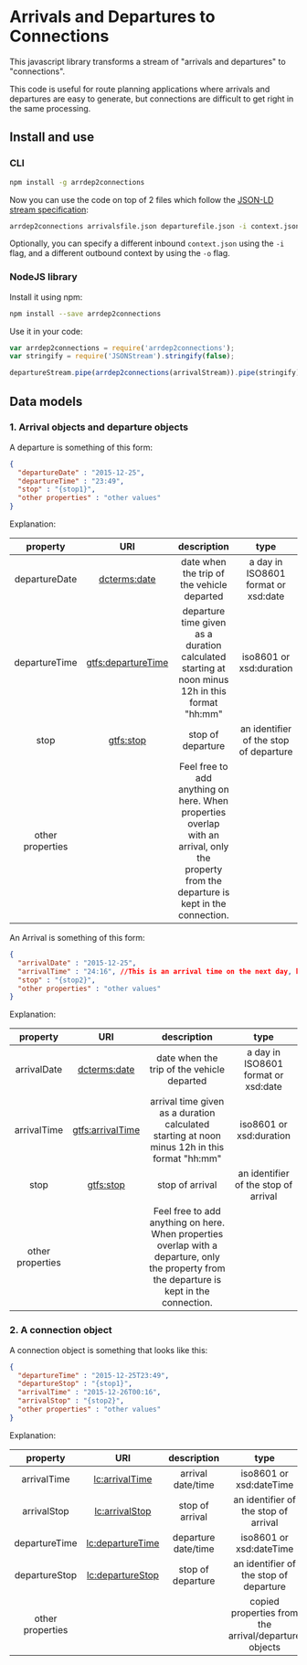 # Arrivals and Departures to Connections

This javascript library transforms a stream of "arrivals and departures" to "connections".

This code is useful for route planning applications where arrivals and departures are easy to generate, but connections are difficult to get right in the same processing.

## Install and use

### CLI

```bash
npm install -g arrdep2connections
```

Now you can use the code on top of 2 files which follow the [JSON-LD stream specification](https://github.com/pietercolpaert/jsonld-stream):

```bash
arrdep2connections arrivalsfile.json departurefile.json -i context.json > connections.json
```

Optionally, you can specify a different inbound `context.json` using the `-i` flag, and a different outbound context by using the `-o` flag.

### NodeJS library

Install it using npm:
```bash
npm install --save arrdep2connections
```
Use it in your code:
```javascript
var arrdep2connections = require('arrdep2connections');
var stringify = require('JSONStream').stringify(false);

departureStream.pipe(arrdep2connections(arrivalStream)).pipe(stringify).pipe(process.stdout);
```

## Data models

### 1. Arrival objects and departure objects

A departure is something of this form:

```json
{
  "departureDate" : "2015-12-25",
  "departureTime" : "23:49",
  "stop" : "{stop1}",
  "other properties" : "other values"
}
```

Explanation:

|property|URI|description|type|
|:--:|:--:|:--:|:--:|
|departureDate|[dcterms:date](http://purl.org/dc/terms/date)|date when the trip of the vehicle departed|a day in ISO8601 format or xsd:date|
|departureTime|[gtfs:departureTime](http://vocab.gtfs.org/terms#departureTime)|departure time given as a duration calculated starting at noon minus 12h in this format "hh:mm"|iso8601 or xsd:duration|
|stop|[gtfs:stop](http://vocab.gtfs.org/terms#stop)|stop of departure|an identifier of the stop of departure |
|other properties||Feel free to add anything on here. When properties overlap with an arrival, only the property from the departure is kept in the connection.|||

An Arrival is something of this form:

```json
{
  "arrivalDate" : "2015-12-25",
  "arrivalTime" : "24:16", //This is an arrival time on the next day, because the vehicle's trip started the 25th
  "stop" : "{stop2}",
  "other properties" : "other values"
}
```

Explanation:

|property|URI|description|type|
|:--:|:--:|:--:|:--:|
|arrivalDate|[dcterms:date](http://purl.org/dc/terms/date)|date when the trip of the vehicle departed|a day in ISO8601 format or xsd:date|
|arrivalTime|[gtfs:arrivalTime](http://vocab.gtfs.org/terms#arrivalTime)|arrival time given as a duration calculated starting at noon minus 12h in this format "hh:mm"|iso8601 or xsd:duration|
|stop|[gtfs:stop](http://vocab.gtfs.org/terms#stop)|stop of arrival|an identifier of the stop of arrival |
|other properties| | Feel free to add anything on here. When properties overlap with a departure, only the property from the departure is kept in the connection.|||

### 2. A connection object

A connection object is something that looks like this:

```json
{
  "departureTime" : "2015-12-25T23:49",
  "departureStop" : "{stop1}",
  "arrivalTime" : "2015-12-26T00:16",
  "arrivalStop" : "{stop2}",
  "other properties" : "other values"
}
```

Explanation:

|property|URI|description|type|
|:--:|:--:|:--:|:--:|
|arrivalTime|[lc:arrivalTime](http://semweb.mmlab.be/ns/linkedconnections#arrivalTime)|arrival date/time|iso8601 or xsd:dateTime|
|arrivalStop|[lc:arrivalStop](http://semweb.mmlab.be/ns/linkedconnections#arrivalStop)|stop of arrival|an identifier of the stop of arrival |
|departureTime|[lc:departureTime](http://semweb.mmlab.be/ns/linkedconnections#departureTime)|departure date/time|iso8601 or xsd:dateTime|
|departureStop|[lc:departureStop](http://semweb.mmlab.be/ns/linkedconnections#departureStop)|stop of departure|an identifier of the stop of departure |
|other properties|||copied properties from the arrival/departure objects|

